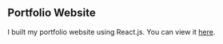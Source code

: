 ## Portfolio Website

I built my portfolio website using React.js. You can view it [here](http://thedarrendawson.com).
